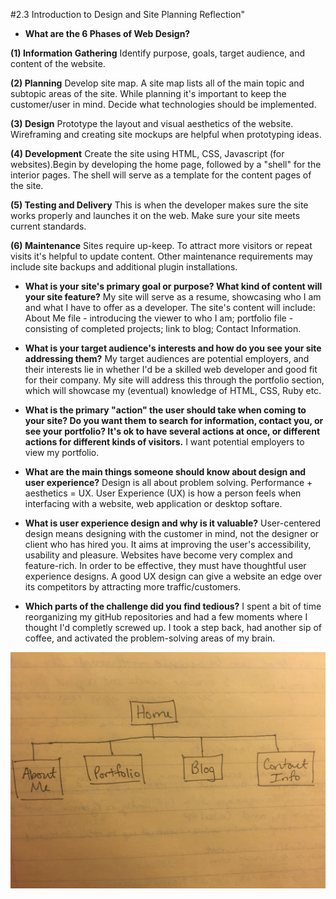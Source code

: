 #2.3 Introduction to Design and Site Planning Reflection"

- **What are the 6 Phases of Web Design?**

**(1) Information Gathering**
Identify purpose, goals, target audience, and content of the website.

**(2) Planning**
Develop site map. A site map lists all of the main topic and subtopic areas of the site. While planning it's important to keep the customer/user in mind. Decide what technologies should be implemented.

**(3) Design**
Prototype the layout and visual aesthetics of the website. Wireframing and creating site mockups are helpful when prototyping ideas.

**(4) Development**
Create the site using HTML, CSS, Javascript (for websites).Begin by developing the home page, followed by a "shell" for the interior pages. The shell will serve as a template for the content pages of the site.

**(5) Testing and Delivery**
This is when the developer makes sure the site works properly and launches it on the web. Make sure your site meets current standards.

**(6) Maintenance**
Sites require up-keep. To attract more visitors or repeat visits it's helpful to update content. Other maintenance requirements may include site backups and additional plugin installations.

- **What is your site's primary goal or purpose? What kind of content will your site feature?**
My site will serve as a resume, showcasing who I am and what I have to offer as a developer. The site's content will include: About Me file - introducing the viewer to who I am; portfolio file - consisting of completed projects; link to blog; Contact Information.

- **What is your target audience's interests and how do you see your site addressing them?**
My target audiences are potential employers, and their interests lie in whether I'd be a skilled web developer and good fit for their company. My site will address this through the portfolio section, which will showcase my (eventual) knowledge of HTML, CSS, Ruby etc.

- **What is the primary "action" the user should take when coming to your site? Do you want them to search for information, contact you, or see your portfolio? It's ok to have several actions at once, or different actions for different kinds of visitors.**
I want potential employers to view my portfolio.

- **What are the main things someone should know about design and user experience?**
Design is all about problem solving. Performance + aesthetics = UX. User Experience (UX) is how a person feels when interfacing with a website, web application or desktop softare.

- **What is user experience design and why is it valuable?**
User-centered design means designing with the customer in mind, not the designer or client who has hired you. It aims at improving the user's accessibility, usability and pleasure. Websites have become very complex and feature-rich. In order to be effective, they must have thoughtful user experience designs. A good UX design can give a website an edge over its competitors by attracting more traffic/customers.

- **Which parts of the challenge did you find tedious?**
I spent a bit of time reorganizing my gitHub repositories and had a few moments where I thought I'd completly screwed up. I took a step back, had another sip of coffee, and activated the problem-solving areas of my brain.

![Site Map!](imgs/site-map.JPG)
